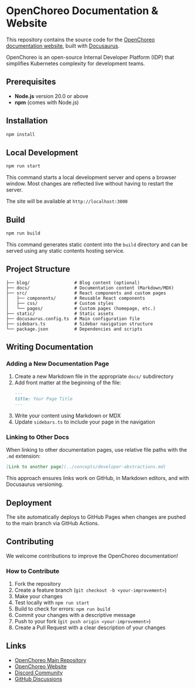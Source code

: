 # OpenChoreo Documentation & Website

This repository contains the source code for the [OpenChoreo documentation website](https://openchoreo.dev), built with [Docusaurus](https://docusaurus.io/).

OpenChoreo is an open-source Internal Developer Platform (IDP) that simplifies Kubernetes complexity for development teams.

## Prerequisites

- **Node.js** version 20.0 or above
- **npm** (comes with Node.js)

## Installation

```bash
npm install
```

## Local Development

```bash
npm run start
```

This command starts a local development server and opens a browser window. Most changes are reflected live without having to restart the server.

The site will be available at `http://localhost:3000`

## Build

```bash
npm run build
```

This command generates static content into the `build` directory and can be served using any static contents hosting service.

## Project Structure

```
├── blog/                 # Blog content (optional)
├── docs/                 # Documentation content (Markdown/MDX)
├── src/                  # React components and custom pages
│   ├── components/       # Reusable React components
│   ├── css/              # Custom styles
│   └── pages/            # Custom pages (homepage, etc.)
├── static/               # Static assets
├── docusaurus.config.ts  # Main configuration file
├── sidebars.ts           # Sidebar navigation structure
└── package.json          # Dependencies and scripts
```

## Writing Documentation

### Adding a New Documentation Page

1. Create a new Markdown file in the appropriate `docs/` subdirectory
2. Add front matter at the beginning of the file:
   ```markdown
   ---
   title: Your Page Title
   ---
   ```
3. Write your content using Markdown or MDX
4. Update `sidebars.ts` to include your page in the navigation

### Linking to Other Docs

When linking to other documentation pages, use relative file paths with the `.md` extension:

```markdown
[Link to another page](../concepts/developer-abstractions.md)
```

This approach ensures links work on GitHub, in Markdown editors, and with Docusaurus versioning.

## Deployment

The site automatically deploys to GitHub Pages when changes are pushed to the main branch via GitHub Actions.

## Contributing

We welcome contributions to improve the OpenChoreo documentation!

### How to Contribute

1. Fork the repository
2. Create a feature branch (`git checkout -b <your-improvement>`)
3. Make your changes
4. Test locally with `npm run start`
5. Build to check for errors: `npm run build`
6. Commit your changes with a descriptive message
7. Push to your fork (`git push origin <your-improvement>`)
8. Create a Pull Request with a clear description of your changes

## Links

- [OpenChoreo Main Repository](https://github.com/openchoreo/openchoreo)
- [OpenChoreo Website](https://openchoreo.dev)
- [Discord Community](https://discord.com/invite/asqDFC8suT)
- [GitHub Discussions](https://github.com/openchoreo/openchoreo/discussions)
